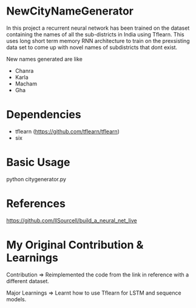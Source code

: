 # NewCityNameGenerator

In this project a recurrent neural network has been trained on the dataset containing the names of all the sub-districts in India using Tflearn. This uses long short term memory RNN architecture to train on the prexsisting data set to come up with novel names of subdistricts that dont exist.

New names generated are like
* Chanra
* Karla
* Macham
* Gha

# Dependencies

* tflearn (https://github.com/tflearn/tflearn)
* six

# Basic Usage

python citygenerator.py

# References

https://github.com/llSourcell/build_a_neural_net_live

# My Original Contribution & Learnings

Contribution =>
Reimplemented the code from the link in reference with a different dataset.

Major Learnings => 
Learnt how to use Tflearn for LSTM and sequence models.
